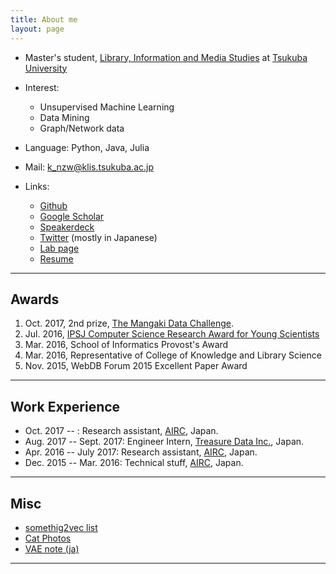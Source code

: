 ```yaml
---
title: About me
layout: page
---
```


- Master's student, [Library, Information and Media Studies](http://www.slis.tsukuba.ac.jp/grad/) at [Tsukuba University](http://www.tsukuba.ac.jp/en/)

- Interest:
  - Unsupervised Machine Learning
  - Data Mining
  - Graph/Network data

- Language: Python, Java, Julia

- Mail: [k_nzw@klis.tsukuba.ac.jp](mailto:k_nzw@klis.tsukuba.ac.jp)

- Links:
  - [Github](http://github.com/nzw0301)
  - [Google Scholar](https://scholar.google.co.jp/citations?user=DSdjj8AAAAAJ&hl=en)
  - [Speakerdeck](https://speakerdeck.com/nzw0301)
  - [Twitter](https://twitter.com/nzw0301) (mostly in Japanese)
  - [Lab page](http://wkblab.github.io/)
  - [Resume](https://www.dropbox.com/s/s7yyexl2f706r47/main.pdf?dl=0)

---

## Awards

1. Oct. 2017, 2nd prize, [The Mangaki Data Challenge](http://research.mangaki.fr/2017/10/08/mangaki-data-challenge-winners-en/).
1. Jul. 2016, [IPSJ Computer Science Research Award for Young Scientists](https://www.ipsj.or.jp/award/cs-awardee-2016.html)
1. Mar. 2016, School of Informatics Provost's Award
1. Mar. 2016, Representative of College of Knowledge and Library Science
1. Nov. 2015, WebDB Forum 2015 Excellent Paper Award

----

## Work Experience

- Oct. 2017 -- : Research assistant, [AIRC](http://www.airc.aist.go.jp/en/), Japan.
- Aug. 2017 -- Sept. 2017: Engineer Intern, [Treasure Data Inc.](https://www.treasuredata.com/), Japan.
- Apr. 2016 -- July 2017: Research assistant, [AIRC](http://www.airc.aist.go.jp/en/), Japan.
- Dec. 2015 -- Mar. 2016: Technical stuff, [AIRC](http://www.airc.aist.go.jp/en/), Japan.

---

## Misc

- [somethig2vec list](https://gist.github.com/nzw0301/333afc00bd508501268fa7bf40cafe4e)
- [Cat Photos](https://goo.gl/photos/LRmdx4dJQEZqvrQJ7)
- [VAE note (ja)](http://localhost:4000/notes/vae.pdf)

---
